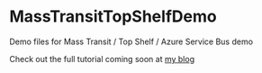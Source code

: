 MassTransitTopShelfDemo
=======================

Demo files for Mass Transit / Top Shelf / Azure Service Bus demo

Check out the full tutorial coming soon at [my blog](http://warrenbutt.ca/)
